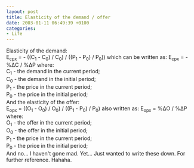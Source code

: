 ```yaml
---
layout: post
title: Elasticity of the demand / offer
date: 2003-01-11 06:49:39 +0100
categories:
- Life
---
```

<p>Elasticity of the demand:<br />
E<sub>cpx</sub> = - ((C<sub>1</sub> - C<sub>0</sub>) / C<sub>0</sub>) / ((P<sub>1</sub> - P<sub>0</sub>) / P<sub>0</sub>)) which can be written as: E<sub>cpx</sub> = - %&Delta;C / %&Delta;P where:<br />
C<sub>1</sub> - the demand in the current period;<br />
C<sub>0</sub> - the demand in the initial period;<br />
P<sub>1</sub> - the price in the current period;<br />
P<sub>0</sub> - the price in the initial period;<br />
And the elasticity of the offer:<br />
E<sub>opx</sub> = ((O<sub>1</sub> - O<sub>0</sub>) / O<sub>0</sub>) / ((P<sub>1</sub> - P<sub>0</sub>) / P<sub>0</sub>) also written as: E<sub>opx</sub> = %&Delta;O / %&Delta;P where:<br />
O<sub>1</sub> - the offer in the current period;<br />
O<sub>0</sub> - the offer in the initial period;<br />
P<sub>1</sub> - the price in the current period;<br />
P<sub>0</sub> - the price in the initial period;<br />
And no... I haven't gone mad. Yet... Just wanted to write these down. For further reference. Hahaha.</p>

